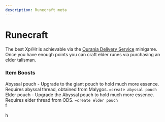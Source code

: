 ```yaml
---
description: Runecraft meta
---
```


# Runecraft

The best Xp/Hr is achievable via the [Ourania Delivery Service](https://bso-wiki.oldschool.gg/minigames/ourania-delivery-service-ods) minigame. Once you have enough points you can craft elder runes via purchasing an elder talisman.

### Item Boosts

Abyssal pouch - Upgrade to the giant pouch to hold much more essence. Requires abyssal thread, obtained from Malygos. `=create abyssal pouch`  
Elder pouch - Upgrade the Abyssal pouch to hold much more essence. Requires elder thread from ODS. `=create elder pouch`  
f

h


